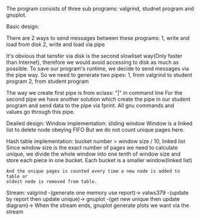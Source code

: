 The program consists of three sub programs: valgrind, studnet program and gnuplot.

Basic design:

  There are 2 ways to send messages between these programs:
    1, write and load from disk
    2, write and load via pipe

  It's obvious that tansfer via disk is the second slowliset way(Only faster than Internet), 
  therefore we would avoid accessing to disk as much as possible.
  To save our program's runtime, we decide to send messages via the pipe way.
  So we need to generate two pipes:
    1, from valgrind to student program
    2, from student program

  The way we create first pipe is from eclass: "|" in command line
  For the second pipe we have another solution which create the pipe in our 
  student program and send data to the pipe via fprint. All gnu commands and  
  values go through this pipe.

Deailed design:
  Window implementation: sliding window
    Window is a linked list to delete node obeying FIFO
    But we do not count unique pages here.

  Hash table implementation: bucket number = window size / 10, linked list
    Since window size is the exact number of pages we need to calculate unique,
    we divide the whole window into one tenth of window size and store each piece in 
    one bucket.
    Each bucket is a smaller window(linked list)

    And the unique pages is counted every time a new node is added to table or 
    oldest node is removed from table.

  Stream:
    valgrind -(generate one memory use report)->
      valws379 -(update by report then update unique)->
        gnuplot -(get new unique then update diagram)->
    When the stream ends, gnuplot generate plots we want via the stream




